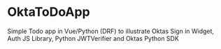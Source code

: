 # OktaToDoApp

Simple Todo app in Vue/Python (DRF) to illustrate Oktas Sign in Widget, Auth JS Library, Python JWTVerifier and Oktas Python SDK

